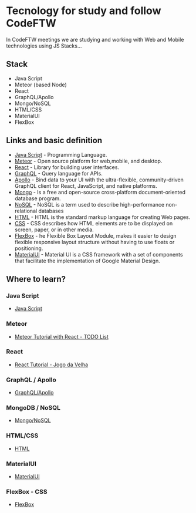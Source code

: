 # Tecnology for study and follow CodeFTW

In CodeFTW meetings we are studying and working with Web and Mobile technologies using JS Stacks...  

## Stack

* Java Script
* Meteor (based Node)
* React
* GraphQL/Apollo
* Mongo/NoSQL
* HTML/CSS
* MaterialUI
* FlexBox

## Links and basic definition

* [Java Script](https://developer.mozilla.org/pt-BR/docs/Web/JavaScript) - Programming Language.
* [Meteor](https://www.meteor.com/) - Open source platform for web,mobile, and desktop.
* [React](https://reactjs.org/) - Library for building user interfaces. 
* [GraphQL](http://graphql.org/) - Query language for APIs.
* [Apollo](https://www.apollographql.com/) - Bind data to your UI with the ultra-flexible, community-driven GraphQL client for React, JavaScript, and native platforms.
* [Mongo](https://docs.mongodb.com/) - Is a free and open-source cross-platform document-oriented database program.
* [NoSQL](http://nosql-database.org/) - NoSQL is a term used to describe high-performance non-relational databases
* [HTML](https://www.w3schools.com/html/) - HTML is the standard markup language for creating Web pages.
* [CSS](https://www.w3schools.com/css/css_intro.asp) - CSS describes how HTML elements are to be displayed on screen, paper, or in other media.
* [FlexBox](https://css-tricks.com/snippets/css/a-guide-to-flexbox/) - he Flexible Box Layout Module, makes it easier to design flexible responsive layout structure without having to use floats or positioning.
* [MaterialUI](https://material-ui-next.com/) - Material UI is a CSS framework with a set of components that facilitate the implementation of Google Material Design.

## Where to learn?

### Java Script
* [Java Script](https://developer.mozilla.org/pt-BR/docs/Web/JavaScript)

### Meteor
* [Meteor Tutorial with React - TODO List](https://www.meteor.com/tutorials/react/creating-an-app)

### React
* [React Tutorial - Jogo  da Velha](https://reactjs.org/tutorial/tutorial.html)

### GraphQL / Apollo
* [GraphQL/Apollo]()

### MongoDB / NoSQL
* [Mongo/NoSQL]()

### HTML/CSS
* [HTML]()
### MaterialUI
* [MaterialUI]()

### FlexBox - CSS
* [FlexBox]()









